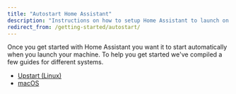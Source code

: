 ```yaml
---
title: "Autostart Home Assistant"
description: "Instructions on how to setup Home Assistant to launch on start."
redirect_from: /getting-started/autostart/
---
```


Once you get started with Home Assistant you want it to start automatically when you launch your machine. To help you get started we've compiled a few guides for different systems.

 - [Upstart (Linux)](/docs/autostart/upstart/)
 - [macOS](/docs/autostart/macos/)
